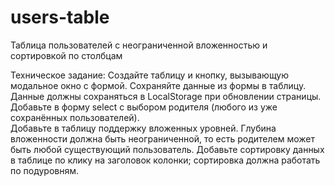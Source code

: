 # users-table
Таблица пользователей с неограниченной вложенностью и сортировкой по столбцам

Техническое задание:
Создайте таблицу и кнопку, вызывающую модальное окно с формой. 
Сохраняйте данные из формы в таблицу. Данные должны сохраняться в LocalStorage при обновлении страницы.
Добавьте в форму select с выбором родителя (любого из уже сохранённых пользователей).  
Добавьте в таблицу поддержку вложенных уровней. Глубина вложенности должна быть неограниченной, то есть родителем может быть любой существующий пользователь.
Добавьте сортировку данных в таблице по клику на заголовок колонки; сортировка должна работать по подуровням.
